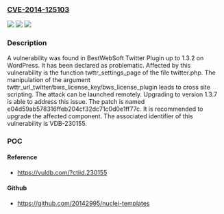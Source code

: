 ### [CVE-2014-125103](https://cve.mitre.org/cgi-bin/cvename.cgi?name=CVE-2014-125103)
![](https://img.shields.io/static/v1?label=Product&message=Twitter%20Plugin&color=blue)
![](https://img.shields.io/static/v1?label=Version&message=%3D%201.3.0%20&color=brighgreen)
![](https://img.shields.io/static/v1?label=Vulnerability&message=CWE-79%20Cross%20Site%20Scripting&color=brighgreen)

### Description

A vulnerability was found in BestWebSoft Twitter Plugin up to 1.3.2 on WordPress. It has been declared as problematic. Affected by this vulnerability is the function twttr_settings_page of the file twitter.php. The manipulation of the argument twttr_url_twitter/bws_license_key/bws_license_plugin leads to cross site scripting. The attack can be launched remotely. Upgrading to version 1.3.7 is able to address this issue. The patch is named e04d59ab578316ffeb204cf32dc71c0d0e1ff77c. It is recommended to upgrade the affected component. The associated identifier of this vulnerability is VDB-230155.

### POC

#### Reference
- https://vuldb.com/?ctiid.230155

#### Github
- https://github.com/20142995/nuclei-templates


